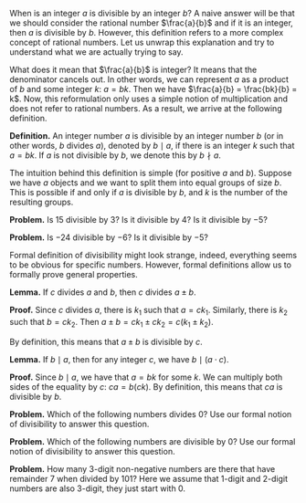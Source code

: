 When is an integer $a$ is divisible by an integer $b$? A naive answer will be that we should consider the rational number $\frac{a}{b}$ and if it is an integer, then $a$ is divisible by $b$. However, this definition refers to a more complex concept of rational numbers. Let us unwrap this explanation and try to understand what we are actually trying to say. 

What does it mean that $\frac{a}{b}$ is integer? It means that the denominator cancels out. In other words, we can represent $a$ as a product of $b$ and some integer $k$: $a = bk$. Then we have $\frac{a}{b} = \frac{bk}{b} = k$. Now, this reformulation only uses a simple notion of multiplication and does not refer to rational numbers. As a result, we arrive at the following definition.

__Definition.__ An integer number $a$ is divisible by an integer number $b$ (or in other words, $b$ divides $a$), denoted by $b \mid a$, if there is an integer $k$ such that $a = bk$. If $a$ is not divisible by $b$, we denote this by $b \nmid a$.

The intuition behind this definition is simple (for positive $a$ and $b$). Suppose we have $a$ objects and we want to split them into equal groups of size $b$. This is possible if and only if $a$ is divisible by $b$, and $k$ is the number of the resulting groups. 

__Problem.__ Is $15$ divisible by $3$? Is it divisible by $4$? Is it divisible by $-5$?

__Problem.__ Is $-24$ divisible by $-6$? Is it divisible by $-5$?

Formal definition of divisibility might look strange, indeed, everything seems to be obvious for specific numbers. However, formal definitions allow us to formally prove general properties. 

__Lemma.__ If $c$ divides $a$ and $b$, then $c$ divides $a \pm b$.

__Proof.__ Since $c$ divides $a$, there is $k_1$ such that $a = ck_1$. Similarly, there is $k_2$ such that $b = ck_2$. Then $a \pm b = ck_1 \pm ck_2 = c(k_1 \pm k_2)$.

By definition, this means that $a \pm b$ is divisible by $c$.

__Lemma.__ If $b \mid a$, then for any integer $c$, we have $b \mid (a \cdot c)$.

__Proof.__ Since $b \mid a$, we have that $a = bk$ for some $k$. We can multiply both sides of the equality by $c$: $ca = b(ck)$. By definition, this means that $ca$ is divisible by $b$.

__Problem.__ Which of the following numbers divides $0$? Use our formal notion of divisibility to answer this question.

__Problem.__ Which of the following numbers are divisible by $0$? Use our formal notion of divisibility to answer this question.

__Problem.__ How many 3-digit non-negative numbers are there that have remainder 7 when divided by 101? Here we assume that 1-digit and 2-digit numbers are also 3-digit, they just start with 0.
